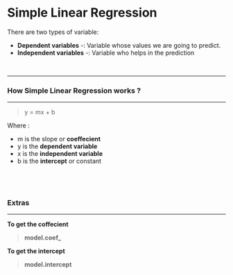 # Simple Linear Regression


There are two types of variable:
* **Dependent variables** -: Variable whose values we are going to predict.
* **Independent variables** -: Variable who helps in the prediction

<br>


---
### How Simple Linear Regression works ?
---
> y = mx + b

Where :<br>
* m is the slope or **coeffecient** <br>
* y is the **dependent variable** <br>
* x is the **independent variable** <br>
* b is the **intercept** or constant <br>

<br><b>
----
### Extras
----

To get the coffecient
> model.coef_

To get the intercept
> model.intercept